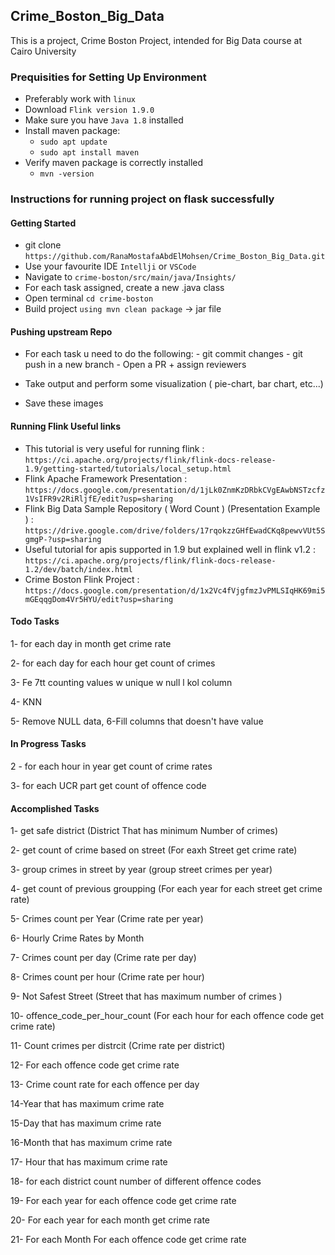 ## Crime_Boston_Big_Data
This is a project, Crime Boston Project, intended for Big Data course at Cairo University

### Prequisities for Setting Up Environment

- Preferably work with `linux`
- Download `Flink version 1.9.0`
- Make sure you have `Java 1.8` installed
- Install maven package:
    - `sudo apt update`
    - `sudo apt install maven`
- Verify maven package is correctly installed
    - `mvn -version`


### Instructions for running project on flask successfully

#### Getting Started

- git clone `https://github.com/RanaMostafaAbdElMohsen/Crime_Boston_Big_Data.git`
- Use your favourite IDE `Intellji` or `VSCode`
- Navigate to `crime-boston/src/main/java/Insights/`
- For each task assigned, create a new .java class
- Open terminal `cd crime-boston`
- Build project `using mvn clean package` -> jar file

#### Pushing upstream Repo

- For each task u need to do the following:
        - git commit changes
        - git push in a new branch
        - Open a PR + assign reviewers
        
- Take output and perform some visualization ( pie-chart, bar chart, etc...)
- Save these images

#### Running Flink Useful links

- This tutorial is very useful for running flink : `https://ci.apache.org/projects/flink/flink-docs-release-1.9/getting-started/tutorials/local_setup.html`
- Flink Apache Framework Presentation : `https://docs.google.com/presentation/d/1jLk0ZnmKzDRbkCVgEAwbNSTzcfz1VsIFR9v2RiRljfE/edit?usp=sharing`
- Flink Big Data Sample Repository ( Word Count ) (Presentation Example ) : `https://drive.google.com/drive/folders/17rqokzzGHfEwadCKq8pewvVUt5SgmgP-?usp=sharing`
- Useful tutorial for apis supported in 1.9 but explained well in flink v1.2 : `https://ci.apache.org/projects/flink/flink-docs-release-1.2/dev/batch/index.html`  
- Crime Boston Flink Project : `https://docs.google.com/presentation/d/1x2Vc4fVjgfmzJvPMLSIqHK69mi5mGEqqgDom4Vr5HYU/edit?usp=sharing`
        
#### Todo Tasks

1- for each day in month get crime rate 

2- for each day for each hour get count of crimes

3- Fe 7tt counting values w unique w null l kol column

4- KNN

5- Remove NULL data, 
6-Fill columns that doesn't have value



#### In Progress Tasks
2 - for each hour in year get count of crime rates 

3- for each UCR part get count of offence code


#### Accomplished Tasks

1- get safe district (District That has minimum Number of crimes)

2- get count of crime based on street (For eaxh Street get crime rate)

3- group crimes in street by year (group street crimes per year)

4- get count of previous groupping (For each year for each street get crime rate)

5- Crimes count per Year (Crime rate per year)

6- Hourly Crime Rates by Month

7- Crimes count per day (Crime rate per day)

8- Crimes count per hour (Crime rate per hour)

9- Not Safest Street (Street that has maximum number of crimes )

10- offence_code_per_hour_count (For each hour for each offence code get crime rate)

11- Count crimes per distrcit (Crime rate per district)

12- For each offence code get crime rate

13- Crime count rate for each offence per day

14-Year that has maximum crime rate

15-Day that has maximum crime rate

16-Month that has maximum crime rate

17- Hour that has maximum crime rate

18- for each district count number of different offence codes 

19- For each year for each offence code get crime rate

20- For each year for each month get crime rate

21- For each Month For each offence code get crime rate
